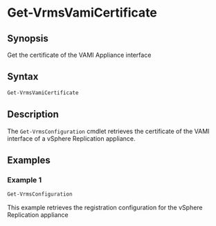 # Get-VrmsVamiCertificate

## Synopsis

Get the certificate of the VAMI Appliance interface

## Syntax

```powershell
Get-VrmsVamiCertificate
```

## Description

The `Get-VrmsConfiguration` cmdlet retrieves the certificate of the VAMI interface of a vSphere Replication appliance.

## Examples

### Example 1

```powershell
Get-VrmsConfiguration
```

This example retrieves the registration configuration for the vSphere Replication appliance
